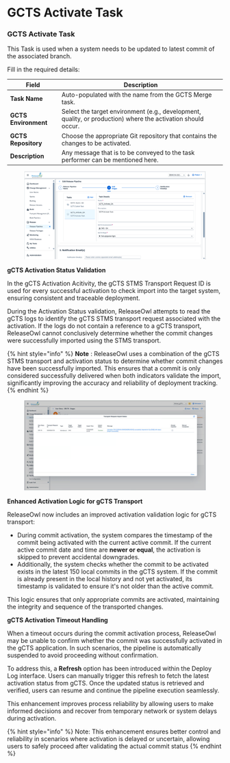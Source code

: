 # GCTS Activate Task

### GCTS Activate Task

This Task is used when a system needs to be updated to latest commit of the associated branch.

Fill in the required details:

| **Field**            | **Description**                                                                                              |
| -------------------- | ------------------------------------------------------------------------------------------------------------ |
| **Task Name**        | Auto-populated with the name from the GCTS Merge task.                                                       |
| **GCTS Environment** | Select the target environment (e.g., development, quality, or production) where the activation should occur. |
| **GCTS Repository**  | Choose the appropriate Git repository that contains the changes to be activated.                             |
| **Description**      | Any message that is to be conveyed  to the task performer can be mentioned here.                             |

<figure><img src="../../../.gitbook/assets/image (42).png" alt=""><figcaption></figcaption></figure>

**gCTS Activation Status Validation**&#x20;

In the gCTS Activation Acitivity, the gCTS STMS Transport Request ID is  used for every successful activation to check import into the target system, ensuring consistent and traceable deployment.

During the Activation Status validation, ReleaseOwl attempts to read the gCTS logs to identify the gCTS STMS transport request associated with the activation. If the logs do not contain a reference to a gCTS transport, ReleaseOwl cannot conclusively determine whether the commit changes were successfully imported using the STMS transport.

{% hint style="info" %}
**Note** : ReleaseOwl  uses a combination of the gCTS STMS transport and activation status to determine whether commit changes have been successfully imported. This ensures that a commit is only considered successfully delivered when both indicators validate the import, significantly improving the accuracy and reliability of deployment tracking.
{% endhint %}

<figure><img src="../../../.gitbook/assets/image (1337).png" alt=""><figcaption></figcaption></figure>

**Enhanced Activation Logic for gCTS Transport**

ReleaseOwl now includes an improved activation validation logic for gCTS transport:

* During commit activation, the system compares the timestamp of the commit being activated with the current active commit. If the current active commit date and time are **newer or equal**, the activation is skipped to prevent accidental downgrades.
* Additionally, the system checks whether the commit to be activated exists in the latest 150 local commits in the gCTS system. If the commit is already present in the local history and not yet activated, its timestamp is validated to ensure it's not older than the active commit.

This logic ensures that only appropriate commits are activated, maintaining the integrity and sequence of the transported changes.

**gCTS Activation Timeout Handling**

When a timeout occurs during the commit activation process, ReleaseOwl may be unable to confirm whether the commit was successfully activated in the gCTS application. In such scenarios, the pipeline is automatically suspended to avoid proceeding without confirmation.

To address this, a **Refresh** option has been introduced within the Deploy Log interface. Users can manually trigger this refresh to fetch the latest activation status from gCTS. Once the updated status is retrieved and verified, users can resume and continue the pipeline execution seamlessly.

This enhancement improves process reliability by allowing users to make informed decisions and recover from temporary network or system delays during activation.

{% hint style="info" %}
Note: This enhancement ensures better control and reliability in scenarios where activation is delayed or uncertain, allowing users to safely proceed after validating the actual commit status
{% endhint %}

